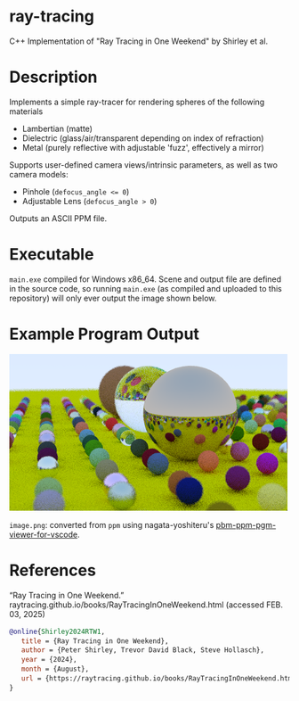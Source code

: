 # ray-tracing
C++ Implementation of "Ray Tracing in One Weekend" by Shirley et al.

# Description
Implements a simple ray-tracer for rendering spheres of the following materials
- Lambertian (matte)
- Dielectric (glass/air/transparent depending on index of refraction)
- Metal (purely reflective with adjustable 'fuzz', effectively a mirror)

Supports user-defined camera views/intrinsic parameters, as well as two camera models:
- Pinhole (`defocus_angle <= 0`)
- Adjustable Lens (`defocus_angle > 0`)

Outputs an ASCII PPM file.

# Executable
`main.exe` compiled for Windows x86_64. Scene and output file are defined in the source code, so running `main.exe` (as compiled and uploaded to this repository) will only ever output the image shown below.

# Example Program Output
![](image.png)

`image.png`: converted from `ppm` using nagata-yoshiteru's [pbm-ppm-pgm-viewer-for-vscode](https://github.com/nagata-yoshiteru/pbm-ppm-pgm-viewer-for-vscode).

# References
“Ray Tracing in One Weekend.” raytracing.github.io/books/RayTracingInOneWeekend.html
(accessed FEB. 03, 2025)

```bibtex
@online{Shirley2024RTW1,
   title = {Ray Tracing in One Weekend},
   author = {Peter Shirley, Trevor David Black, Steve Hollasch},
   year = {2024},
   month = {August},
   url = {https://raytracing.github.io/books/RayTracingInOneWeekend.html}
}
```